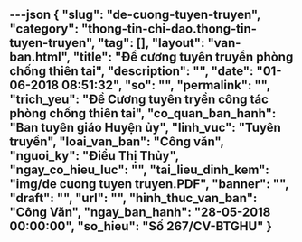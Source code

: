 ---json
{
    "slug": "de-cuong-tuyen-truyen",
    "category": "thong-tin-chi-dao.thong-tin-tuyen-truyen",
    "tag": [],
    "layout": "van-ban.html",
    "title": "Đề cương tuyên truyền phòng chống thiên tai",
    "description": "",
    "date": "01-06-2018 08:51:32",
    "so": "",
    "permalink": "",
    "trich_yeu": "Đề Cương tuyên tryền công tác phòng chống thiên tai",
    "co_quan_ban_hanh": "Ban tuyên giáo Huyện ủy",
    "linh_vuc": "Tuyên truyền",
    "loai_van_ban": "Công văn",
    "nguoi_ky": "Điểu Thị Thủy",
    "ngay_co_hieu_luc": "",
    "tai_lieu_dinh_kem": "img/de cuong tuyen truyen.PDF",
    "banner": "",
    "draft": "",
    "url": "",
    "hinh_thuc_van_ban": "Công Văn",
    "ngay_ban_hanh": "28-05-2018 00:00:00",
    "so_hieu": "Số 267/CV-BTGHU"
}
---
